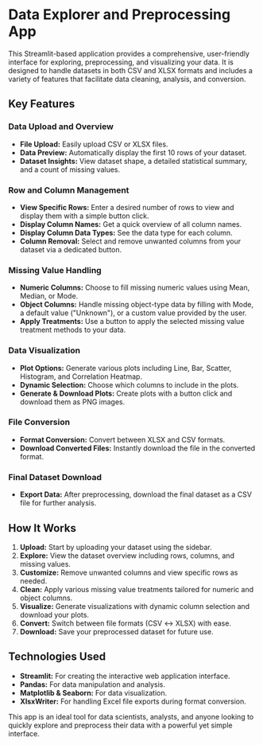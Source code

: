 # Data Explorer and Preprocessing App

This Streamlit-based application provides a comprehensive, user-friendly interface for exploring, preprocessing, and visualizing your data. It is designed to handle datasets in both CSV and XLSX formats and includes a variety of features that facilitate data cleaning, analysis, and conversion.

## Key Features

### Data Upload and Overview
- **File Upload:** Easily upload CSV or XLSX files.
- **Data Preview:** Automatically display the first 10 rows of your dataset.
- **Dataset Insights:** View dataset shape, a detailed statistical summary, and a count of missing values.

### Row and Column Management
- **View Specific Rows:** Enter a desired number of rows to view and display them with a simple button click.
- **Display Column Names:** Get a quick overview of all column names.
- **Display Column Data Types:** See the data type for each column.
- **Column Removal:** Select and remove unwanted columns from your dataset via a dedicated button.

### Missing Value Handling
- **Numeric Columns:** Choose to fill missing numeric values using Mean, Median, or Mode.
- **Object Columns:** Handle missing object-type data by filling with Mode, a default value ("Unknown"), or a custom value provided by the user.
- **Apply Treatments:** Use a button to apply the selected missing value treatment methods to your data.

### Data Visualization
- **Plot Options:** Generate various plots including Line, Bar, Scatter, Histogram, and Correlation Heatmap.
- **Dynamic Selection:** Choose which columns to include in the plots.
- **Generate & Download Plots:** Create plots with a button click and download them as PNG images.

### File Conversion
- **Format Conversion:** Convert between XLSX and CSV formats.
- **Download Converted Files:** Instantly download the file in the converted format.

### Final Dataset Download
- **Export Data:** After preprocessing, download the final dataset as a CSV file for further analysis.

## How It Works
1. **Upload:** Start by uploading your dataset using the sidebar.
2. **Explore:** View the dataset overview including rows, columns, and missing values.
3. **Customize:** Remove unwanted columns and view specific rows as needed.
4. **Clean:** Apply various missing value treatments tailored for numeric and object columns.
5. **Visualize:** Generate visualizations with dynamic column selection and download your plots.
6. **Convert:** Switch between file formats (CSV ↔ XLSX) with ease.
7. **Download:** Save your preprocessed dataset for future use.

## Technologies Used
- **Streamlit:** For creating the interactive web application interface.
- **Pandas:** For data manipulation and analysis.
- **Matplotlib & Seaborn:** For data visualization.
- **XlsxWriter:** For handling Excel file exports during format conversion.

This app is an ideal tool for data scientists, analysts, and anyone looking to quickly explore and preprocess their data with a powerful yet simple interface.
